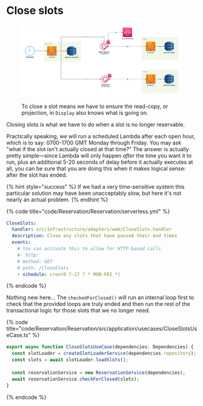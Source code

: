 # Close slots

<figure><img src="../../../.gitbook/assets/Get-A-Room Solution 8.png" alt=""><figcaption><p>To close a slot means we have to ensure the read-copy, or projection, in <code>Display</code> also knows what is going on.</p></figcaption></figure>

Closing slots is what we have to do when a slot is no longer reservable.

Practically speaking, we will run a scheduled Lambda after each open hour, which is to say: 0700-1700 GMT Monday through Friday. You may ask "what if the slot isn't actually closed at that time?" The answer is actually pretty simple—since Lambda will only happen _after_ the time you want it to run, plus an additional 5-20 seconds of delay before it actually executes at all, you can be sure that you are doing this when it makes logical sense: after the slot has ended.

{% hint style="success" %}
If we had a very time-sensitive system this particular solution may have been unacceptably slow, but here it's not nearly an actual problem. &#x20;
{% endhint %}

{% code title="code/Reservation/Reservation/serverless.yml" %}

```yaml
CloseSlots:
  handler: src/infrastructure/adapters/web/CloseSlots.handler
  description: Close any slots that have passed their end times
  events:
    # You can activate this to allow for HTTP-based calls
    #- http:
    # method: GET
    # path: /CloseSlots
    - schedule: cron(0 7-17 ? * MON-FRI *)
```

{% endcode %}

Nothing new here... The `checkedForClosed()` will run an internal loop first to check that the provided loops are truly ended and then run the rest of the transactional logic for those slots that we no longer need.

{% code title="code/Reservation/Reservation/src/application/usecases/CloseSlotsUseCase.ts" %}

```typescript
export async function CloseSlotsUseCase(dependencies: Dependencies) {
  const slotLoader = createSlotLoaderService(dependencies.repository);
  const slots = await slotLoader.loadSlots();

  const reservationService = new ReservationService(dependencies);
  await reservationService.checkForClosed(slots);
}
```

{% endcode %}
